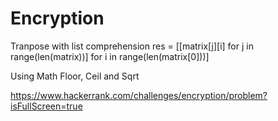 # Encryption

Tranpose with list comprehension
res = [[matrix[j][i] for j in range(len(matrix))] for i in range(len(matrix[0]))]

Using Math Floor, Ceil and Sqrt

https://www.hackerrank.com/challenges/encryption/problem?isFullScreen=true
